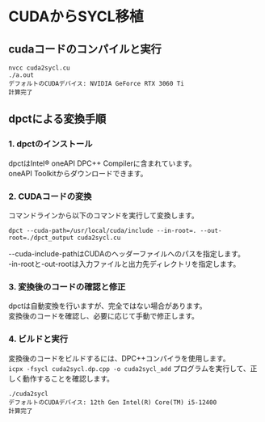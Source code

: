 # CUDAからSYCL移植

## cudaコードのコンパイルと実行
```
nvcc cuda2sycl.cu   
./a.out 
デフォルトのCUDAデバイス: NVIDIA GeForce RTX 3060 Ti
計算完了
```

## dpctによる変換手順
### 1. dpctのインストール   
dpctはIntel® oneAPI DPC++ Compilerに含まれています。    
oneAPI Toolkitからダウンロードできます。    
### 2. CUDAコードの変換    
コマンドラインから以下のコマンドを実行して変換します。  
```
dpct --cuda-path=/usr/local/cuda/include --in-root=. --out-root=./dpct_output cuda2sycl.cu
```
--cuda-include-pathはCUDAのヘッダーファイルへのパスを指定します。   
-in-rootと-out-rootは入力ファイルと出力先ディレクトリを指定します。 
### 3. 変換後のコードの確認と修正  
dpctは自動変換を行いますが、完全ではない場合があります。    
変換後のコードを確認し、必要に応じて手動で修正します。  
### 4. ビルドと実行    
変換後のコードをビルドするには、DPC++コンパイラを使用します。   
`icpx -fsycl cuda2sycl.dp.cpp -o cuda2sycl_add`
プログラムを実行して、正しく動作することを確認します。  
```
./cuda2sycl
デフォルトのCUDAデバイス: 12th Gen Intel(R) Core(TM) i5-12400
計算完了
```
